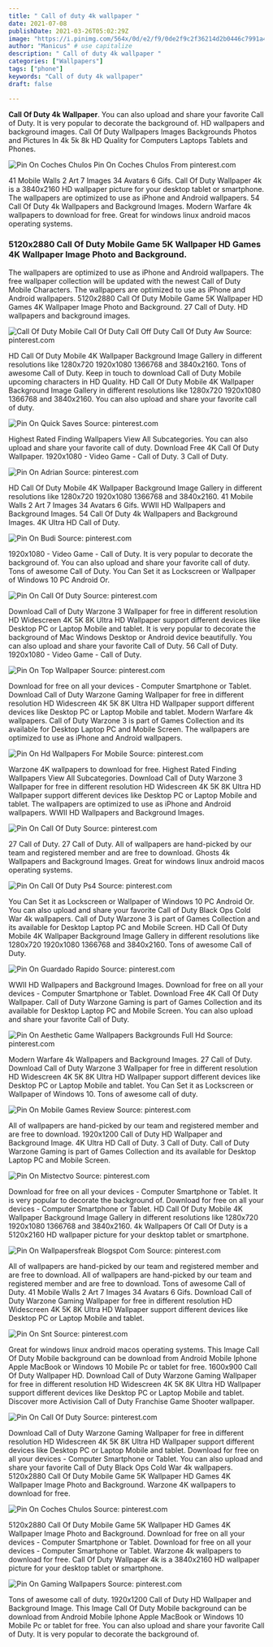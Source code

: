 ```yaml
---
title: " Call of duty 4k wallpaper "
date: 2021-07-08
publishDate: 2021-03-26T05:02:29Z
image: "https://i.pinimg.com/564x/0d/e2/f9/0de2f9c2f36214d2b0446c7991a4f701.jpg"
author: "Manicus" # use capitalize
description: " Call of duty 4k wallpaper "
categories: ["Wallpapers"]
tags: ["phone"]
keywords: "Call of duty 4k wallpaper"
draft: false

---
```



**Call Of Duty 4k Wallpaper**. You can also upload and share your favorite Call of Duty. It is very popular to decorate the background of. HD wallpapers and background images. Call Of Duty Wallpapers Images Backgrounds Photos and Pictures In 4k 5k 8k HD Quality for Computers Laptops Tablets and Phones.

![Pin On Coches Chulos](https://i.pinimg.com/736x/e9/64/2e/e9642ee475811321111bcb325b214911.jpg "Pin On Coches Chulos")
Pin On Coches Chulos From pinterest.com


41 Mobile Walls 2 Art 7 Images 34 Avatars 6 Gifs. Call Of Duty Wallpaper 4k is a 3840x2160 HD wallpaper picture for your desktop tablet or smartphone. The wallpapers are optimized to use as iPhone and Android wallpapers. 54 Call Of Duty 4k Wallpapers and Background Images. Modern Warfare 4k wallpapers to download for free. Great for windows linux android macos operating systems.

### 5120x2880 Call Of Duty Mobile Game 5K Wallpaper HD Games 4K Wallpaper Image Photo and Background.

The wallpapers are optimized to use as iPhone and Android wallpapers. The free wallpaper collection will be updated with the newest Call of Duty Mobile Characters. The wallpapers are optimized to use as iPhone and Android wallpapers. 5120x2880 Call Of Duty Mobile Game 5K Wallpaper HD Games 4K Wallpaper Image Photo and Background. 27 Call of Duty. HD wallpapers and background images.


![Call Of Duty Mobile Call Of Duty Call Off Duty Call Of Duty Aw](https://i.pinimg.com/564x/ac/06/4e/ac064eabb702c5e736d5ee345b05f6ed.jpg "Call Of Duty Mobile Call Of Duty Call Off Duty Call Of Duty Aw")
Source: pinterest.com

HD Call Of Duty Mobile 4K Wallpaper Background Image Gallery in different resolutions like 1280x720 1920x1080 1366768 and 3840x2160. Tons of awesome Call of Duty. Keep in touch to download Call of Duty Mobile upcoming characters in HD Quality. HD Call Of Duty Mobile 4K Wallpaper Background Image Gallery in different resolutions like 1280x720 1920x1080 1366768 and 3840x2160. You can also upload and share your favorite call of duty.

![Pin On Quick Saves](https://i.pinimg.com/564x/b5/ac/de/b5acdeabc11ab29e7c41038acb02a041.jpg "Pin On Quick Saves")
Source: pinterest.com

Highest Rated Finding Wallpapers View All Subcategories. You can also upload and share your favorite call of duty. Download Free 4K Call Of Duty Wallpaper. 1920x1080 - Video Game - Call of Duty. 3 Call of Duty.

![Pin On Adrian](https://i.pinimg.com/originals/37/3f/70/373f702784284e1cf0c89fe4196860f1.jpg "Pin On Adrian")
Source: pinterest.com

HD Call Of Duty Mobile 4K Wallpaper Background Image Gallery in different resolutions like 1280x720 1920x1080 1366768 and 3840x2160. 41 Mobile Walls 2 Art 7 Images 34 Avatars 6 Gifs. WWII HD Wallpapers and Background Images. 54 Call Of Duty 4k Wallpapers and Background Images. 4K Ultra HD Call of Duty.

![Pin On Budi](https://i.pinimg.com/originals/2a/40/1e/2a401e1abf17747e4ab7c87dd1b7dfff.jpg "Pin On Budi")
Source: pinterest.com

1920x1080 - Video Game - Call of Duty. It is very popular to decorate the background of. You can also upload and share your favorite call of duty. Tons of awesome Call of Duty. You Can Set it as Lockscreen or Wallpaper of Windows 10 PC Android Or.

![Pin On Call Of Duty](https://i.pinimg.com/originals/c3/a0/28/c3a028a49e0b0edf39477d9c05ea152b.jpg "Pin On Call Of Duty")
Source: pinterest.com

Download Call of Duty Warzone 3 Wallpaper for free in different resolution HD Widescreen 4K 5K 8K Ultra HD Wallpaper support different devices like Desktop PC or Laptop Mobile and tablet. It is very popular to decorate the background of Mac Windows Desktop or Android device beautifully. You can also upload and share your favorite Call of Duty. 56 Call of Duty. 1920x1080 - Video Game - Call of Duty.

![Pin On Top Wallpaper](https://i.pinimg.com/originals/ab/cc/e1/abcce1e70347ecf5eef6b8627c1eb59e.jpg "Pin On Top Wallpaper")
Source: pinterest.com

Download for free on all your devices - Computer Smartphone or Tablet. Download Call of Duty Warzone Gaming Wallpaper for free in different resolution HD Widescreen 4K 5K 8K Ultra HD Wallpaper support different devices like Desktop PC or Laptop Mobile and tablet. Modern Warfare 4k wallpapers. Call of Duty Warzone 3 is part of Games Collection and its available for Desktop Laptop PC and Mobile Screen. The wallpapers are optimized to use as iPhone and Android wallpapers.

![Pin On Hd Wallpapers For Mobile](https://i.pinimg.com/originals/e8/44/cc/e844cca330436c649d24b28cc22d85bc.jpg "Pin On Hd Wallpapers For Mobile")
Source: pinterest.com

Warzone 4K wallpapers to download for free. Highest Rated Finding Wallpapers View All Subcategories. Download Call of Duty Warzone 3 Wallpaper for free in different resolution HD Widescreen 4K 5K 8K Ultra HD Wallpaper support different devices like Desktop PC or Laptop Mobile and tablet. The wallpapers are optimized to use as iPhone and Android wallpapers. WWII HD Wallpapers and Background Images.

![Pin On Call Of Duty](https://i.pinimg.com/originals/9e/d0/fe/9ed0fee410f764bfe05ddf80cc1ed493.jpg "Pin On Call Of Duty")
Source: pinterest.com

27 Call of Duty. 27 Call of Duty. All of wallpapers are hand-picked by our team and registered member and are free to download. Ghosts 4k Wallpapers and Background Images. Great for windows linux android macos operating systems.

![Pin On Call Of Duty Ps4](https://i.pinimg.com/736x/58/60/a6/5860a6a90e34641d42001988ed54ce55.jpg "Pin On Call Of Duty Ps4")
Source: pinterest.com

You Can Set it as Lockscreen or Wallpaper of Windows 10 PC Android Or. You can also upload and share your favorite Call of Duty Black Ops Cold War 4k wallpapers. Call of Duty Warzone 3 is part of Games Collection and its available for Desktop Laptop PC and Mobile Screen. HD Call Of Duty Mobile 4K Wallpaper Background Image Gallery in different resolutions like 1280x720 1920x1080 1366768 and 3840x2160. Tons of awesome Call of Duty.

![Pin On Guardado Rapido](https://i.pinimg.com/originals/59/51/e5/5951e525525157e6cf46d79cb1fdb61e.jpg "Pin On Guardado Rapido")
Source: pinterest.com

WWII HD Wallpapers and Background Images. Download for free on all your devices - Computer Smartphone or Tablet. Download Free 4K Call Of Duty Wallpaper. Call of Duty Warzone Gaming is part of Games Collection and its available for Desktop Laptop PC and Mobile Screen. You can also upload and share your favorite Call of Duty.

![Pin On Aesthetic Game Wallpapers Backgrounds Full Hd](https://i.pinimg.com/736x/0a/31/6a/0a316accdd83dffaed75d10e2251aad5.jpg "Pin On Aesthetic Game Wallpapers Backgrounds Full Hd")
Source: pinterest.com

Modern Warfare 4k Wallpapers and Background Images. 27 Call of Duty. Download Call of Duty Warzone 3 Wallpaper for free in different resolution HD Widescreen 4K 5K 8K Ultra HD Wallpaper support different devices like Desktop PC or Laptop Mobile and tablet. You Can Set it as Lockscreen or Wallpaper of Windows 10. Tons of awesome call of duty.

![Pin On Mobile Games Review](https://i.pinimg.com/originals/18/26/95/18269561a7619faecae30a8b26eb41de.png "Pin On Mobile Games Review")
Source: pinterest.com

All of wallpapers are hand-picked by our team and registered member and are free to download. 1920x1200 Call of Duty HD Wallpaper and Background Image. 4K Ultra HD Call of Duty. 3 Call of Duty. Call of Duty Warzone Gaming is part of Games Collection and its available for Desktop Laptop PC and Mobile Screen.

![Pin On Mistectvo](https://i.pinimg.com/originals/54/d2/d2/54d2d2692803252b5e440edc2c0ce35c.jpg "Pin On Mistectvo")
Source: pinterest.com

Download for free on all your devices - Computer Smartphone or Tablet. It is very popular to decorate the background of. Download for free on all your devices - Computer Smartphone or Tablet. HD Call Of Duty Mobile 4K Wallpaper Background Image Gallery in different resolutions like 1280x720 1920x1080 1366768 and 3840x2160. 4k Wallpapers Of Call Of Duty is a 5120x2160 HD wallpaper picture for your desktop tablet or smartphone.

![Pin On Wallpapersfreak Blogspot Com](https://i.pinimg.com/originals/82/04/46/8204469704a28df21860748037e03fe4.jpg "Pin On Wallpapersfreak Blogspot Com")
Source: pinterest.com

All of wallpapers are hand-picked by our team and registered member and are free to download. All of wallpapers are hand-picked by our team and registered member and are free to download. Tons of awesome Call of Duty. 41 Mobile Walls 2 Art 7 Images 34 Avatars 6 Gifs. Download Call of Duty Warzone Gaming Wallpaper for free in different resolution HD Widescreen 4K 5K 8K Ultra HD Wallpaper support different devices like Desktop PC or Laptop Mobile and tablet.

![Pin On Snt](https://i.pinimg.com/474x/1f/dc/26/1fdc26d7d39577c43c7dc43ef7fb55d4.jpg "Pin On Snt")
Source: pinterest.com

Great for windows linux android macos operating systems. This Image Call Of Duty Mobile background can be download from Android Mobile Iphone Apple MacBook or Windows 10 Mobile Pc or tablet for free. 1600x900 Call Of Duty Wallpaper HD. Download Call of Duty Warzone Gaming Wallpaper for free in different resolution HD Widescreen 4K 5K 8K Ultra HD Wallpaper support different devices like Desktop PC or Laptop Mobile and tablet. Discover more Activision Call of Duty Franchise Game Shooter wallpaper.

![Pin On Call Of Duty](https://i.pinimg.com/originals/73/d5/e7/73d5e756c619ee0457b1012af6535c47.jpg "Pin On Call Of Duty")
Source: pinterest.com

Download Call of Duty Warzone Gaming Wallpaper for free in different resolution HD Widescreen 4K 5K 8K Ultra HD Wallpaper support different devices like Desktop PC or Laptop Mobile and tablet. Download for free on all your devices - Computer Smartphone or Tablet. You can also upload and share your favorite Call of Duty Black Ops Cold War 4k wallpapers. 5120x2880 Call Of Duty Mobile Game 5K Wallpaper HD Games 4K Wallpaper Image Photo and Background. Warzone 4K wallpapers to download for free.

![Pin On Coches Chulos](https://i.pinimg.com/736x/e9/64/2e/e9642ee475811321111bcb325b214911.jpg "Pin On Coches Chulos")
Source: pinterest.com

5120x2880 Call Of Duty Mobile Game 5K Wallpaper HD Games 4K Wallpaper Image Photo and Background. Download for free on all your devices - Computer Smartphone or Tablet. Download for free on all your devices - Computer Smartphone or Tablet. Warzone 4k wallpapers to download for free. Call Of Duty Wallpaper 4k is a 3840x2160 HD wallpaper picture for your desktop tablet or smartphone.

![Pin On Gaming Wallpapers](https://i.pinimg.com/564x/0d/e2/f9/0de2f9c2f36214d2b0446c7991a4f701.jpg "Pin On Gaming Wallpapers")
Source: pinterest.com

Tons of awesome call of duty. 1920x1200 Call of Duty HD Wallpaper and Background Image. This Image Call Of Duty Mobile background can be download from Android Mobile Iphone Apple MacBook or Windows 10 Mobile Pc or tablet for free. You can also upload and share your favorite Call of Duty. It is very popular to decorate the background of.

